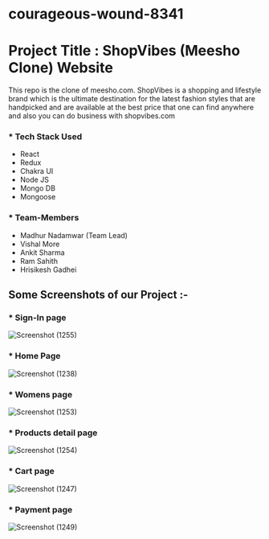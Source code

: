 # courageous-wound-8341

# Project Title : ShopVibes (Meesho Clone) Website

This repo is the clone of meesho.com. ShopVibes is a shopping and lifestyle brand which is the ultimate destination for the latest fashion styles that are handpicked and are available at the best price that one can find anywhere and also you can do business with shopvibes.com  

### * Tech Stack Used

- React
- Redux
- Chakra UI
- Node JS 
- Mongo DB 
- Mongoose 


### * Team-Members

- Madhur Nadamwar (Team Lead)
- Vishal More
- Ankit Sharma
- Ram Sahith 
- Hrisikesh Gadhei

## Some Screenshots of our Project :-

### * Sign-In page

![Screenshot (1255)](https://user-images.githubusercontent.com/107456969/229354269-2e21e095-f8b2-41e2-a606-aa65dde2dd3b.png)

### * Home Page 

![Screenshot (1238)](https://user-images.githubusercontent.com/107456969/229345775-58ff7a33-a2b9-442b-9ca1-b086b1d9cbf0.png)

### * Womens page

![Screenshot (1253)](https://user-images.githubusercontent.com/107456969/229354139-b3279646-e588-4c85-ad2e-c009b6889137.png)

### * Products detail page

![Screenshot (1254)](https://user-images.githubusercontent.com/107456969/229354197-8f7b9891-b5dd-4775-8ce3-9dee0884c294.png)



### * Cart page

![Screenshot (1247)](https://user-images.githubusercontent.com/107456969/229345812-90674928-37f3-4c8a-8038-1b29d06e79ee.png)

### * Payment page

![Screenshot (1249)](https://user-images.githubusercontent.com/107456969/229345824-9d5df5ed-6899-454a-bbe9-22a11ebf1bd8.png)









